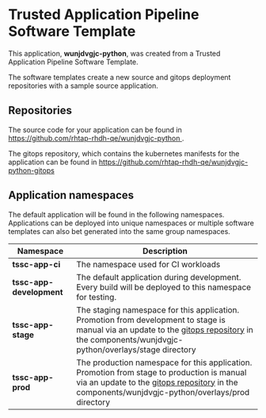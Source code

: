 # Trusted Application Pipeline Software Template

This application, **wunjdvgjc-python**, was created from a Trusted Application Pipeline Software Template.

The software templates create a new source and gitops deployment repositories with a sample source application. 

## Repositories

The source code for your application can be found in [https://github.com/rhtap-rhdh-qe/wunjdvgjc-python ](https://github.com/rhtap-rhdh-qe/wunjdvgjc-python ).
 
The gitops repository, which contains the kubernetes manifests for the application can be found in 
[https://github.com/rhtap-rhdh-qe/wunjdvgjc-python-gitops ](https://github.com/rhtap-rhdh-qe/wunjdvgjc-python-gitops ) 

## Application namespaces 

The default application will be found in the following namespaces. Applications can be deployed into unique namespaces or multiple software templates can also bet generated into the same group namespaces.  

|  Namespace   |  Description   |  
| -------- | -------- |
| **tssc-app-ci** | The namespace used for CI workloads |
| **tssc-app-development** | The default application during development. Every build will be deployed to this namespace for testing. |
| **tssc-app-stage** | The staging namespace for this application. Promotion from development to stage is manual via an update to the [gitops repository](https://github.com/rhtap-rhdh-qe/wunjdvgjc-python-gitops ) in the components/wunjdvgjc-python/overlays/stage directory |
| **tssc-app-prod** | The production namespace for this application. Promotion from stage to production is manual via an update to the [gitops repository](https://github.com/rhtap-rhdh-qe/wunjdvgjc-python-gitops ) in the components/wunjdvgjc-python/overlays/prod directory |